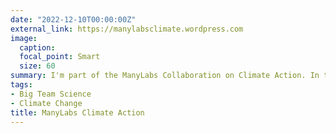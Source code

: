 ```yaml
---
date: "2022-12-10T00:00:00Z"
external_link: https://manylabsclimate.wordpress.com
image:
  caption: 
  focal_point: Smart
  size: 60
summary: I'm part of the ManyLabs Collaboration on Climate Action. In this project, we conduct a randomized control trial testing the effectiveness of interventions to promote collective climate action in more than 75 countries.
tags:
- Big Team Science
- Climate Change 
title: ManyLabs Climate Action
---
```

